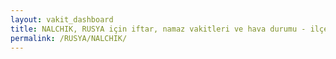 ```yaml
---
layout: vakit_dashboard
title: NALCHIK, RUSYA için iftar, namaz vakitleri ve hava durumu - ilçe/eyalet seç
permalink: /RUSYA/NALCHIK/
---
```


<script type="text/javascript">
  var GLOBAL_COUNTRY = 'RUSYA';
  var GLOBAL_CITY = 'NALCHIK';
  var GLOBAL_STATE = '';
  var lat = 72;
  var lon = 21;
</script>
